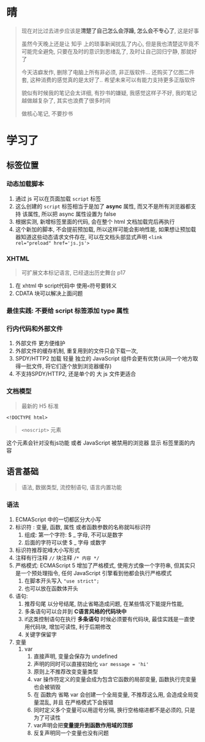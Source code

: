 # 晴

> 现在对比过去进步应该是**清楚了自己怎么会浮躁, 怎么会不专心了**, 这是好事
>
> 虽然今天晚上还是让 知乎 上的琐事新闻扰乱了内心, 但是我也清楚这毕竟不可能完全避免, 只要在及时的意识到思绪乱了, 及时让自己回归宁静, 那就好了
>
> 今天洁癖发作, 删除了电脑上所有非必须, 非正版软件... 还购买了亿图二件套, 这种消费的感觉真的是太好了.. 希望未来可以有能力支持更多正版软件
>
> 貌似有时候我的笔记会太详细, 有抄书的嫌疑, 我感觉这样子不好, 我的笔记越做越复杂了, 其实也浪费了很多时间
>
> 做核心笔记, 不要抄书



# 学习了

## 标签位置

### 动态加载脚本

1. 通过 js 可以在页面加载 `script` 标签
2. 这么创建的 `script` 标签相当于是加了 **async** 属性, 而又不是所有浏览器都支持 该属性, 所以把 async 属性设置为 false
3. 根据实测, 新增标签里面的代码, 会在整个 html 文档加载完后再执行
4. 这个新加的脚本, 不会提前预加载, 所以这样可能会影响性能, 如果想让预加载器知道这些动态请求文件存在, 可以在文档头部显式声明 `<link rel="preload" href='js.js'>`

### XHTML

> 可扩展文本标记语言, 已经退出历史舞台 p17

1. 在 xhtml 中 script代码中 使用` < `符号要转义
2. CDATA 块可以解决上面问题

### 最佳实践: 不要给 script 标签添加 type 属性



### 行内代码和外部文件

1. 外部文件 更方便维护
2. 外部文件的缓存机制, 重复用到的文件只会下载一次, 
3. SPDY/HTTP2 加载 轻量 独立的 JavaScript 组件会更有优势(从同一个地方取得一批文件, 将它们逐个放到浏览器缓存)
4. 不支持SPDY/HTTP2, 还是单个的 大 js 文件更适合

### 文档模型

> 最新的 H5 标准

`<!DOCTYPE html>`

> `<noscript>` 元素

这个元素会针对没有js功能 或者 JavaScript 被禁用的浏览器 显示 标签里面的内容





## 语言基础

> 语法, 数据类型, 流控制语句, 语言内置功能

### 语法

1. ECMAScript 中的一切都区分大小写
2. 标识符 : 变量, 函数, 属性 或者函数参数的名称就叫标识符
   1. 组成: 第一个字符: $ _ 字母, 不可以是数字
   2. 后面的字符可以使 $ _ 字母 或数字
3. 标识符推荐驼峰大小写形式
4. 注释有行注释 `//` 块注释 `/* 内容 */`
5. 严格模式: ECMAScript  5 增加了严格模式, 使用方式像一个字符串, 但其实只是一个预处理指令, 任何 JavaScript 引擎看到他都会执行严格模式
   1. 在脚本开头写入 `"use strict";`
   2. 也可以放在函数体开头
6. 语句: 
   1. 推荐句尾 以分号结尾, 防止省略造成问题, 在某些情况下能提升性能, 
   2. 多条语句可以合并到 **C语言风格的代码块中**
   3. if这类控制语句在执行 **多条语句** 时候必须要有代码块, 最佳实践是一直使用代码块, 增加可读性, 利于后期修改
   4. 关键字保留字
7. 变量
   1. var
      1. 直接声明, 变量会保存为 undefined
      2. 声明的同时可以直接初始化 `var message = 'hi'`
      3. 原则上不推荐改变变量类型
      4. var 操作符定义的变量会成为包含它函数的局部变量, 函数执行完变量也会被销毁
      5. 在 函数内 省略 var 会创建一个全局变量, 不推荐这么用, 会造成全局变量混乱, 并且 在严格模式下会报错
      6. 同时定义多个变量可以用逗号分隔, 换行空格缩进都不是必须的, 只是为了可读性
      7. var声明会把**变量提升到函数作用域的顶部**
      8. 反复声明同一个变量也没有问题